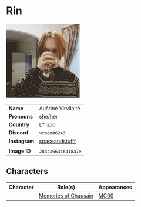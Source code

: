 # Rin

<img src="https://raw.githubusercontent.com/jesskelsall/astarus-images/main/players/284ca663c6418a7e.png" height="200" />

|||
| --- | --- |
| **Name** | Aušrinė Virvilaitė | player.3
| **Pronouns** | she/her |
| **Country** | `LT 🇱🇹` |
| **Discord** | `vroom#6243` |
| **Instagram** | [spaceandstufff](https://www.instagram.com/spaceandstufff/) |
||
| **Image ID** | `284ca663c6418a7e` |

## Characters

| Character | Role(s) | Appearances |
| --- | --- | --- |
| | [Memories of Chausain](../campaigns/C3-memories-of-chausain.md) | [MC00](../sessions/MC00.md) - |
